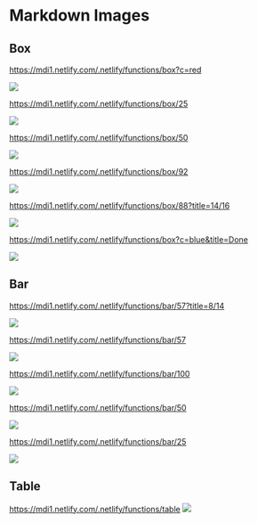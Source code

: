 # Markdown Images

## Box
https://mdi1.netlify.com/.netlify/functions/box?c=red

![](https://mdi1.netlify.com/.netlify/functions/box?c=red)

https://mdi1.netlify.com/.netlify/functions/box/25

![](https://mdi1.netlify.com/.netlify/functions/box/25)

https://mdi1.netlify.com/.netlify/functions/box/50

![](https://mdi1.netlify.com/.netlify/functions/box/50)

https://mdi1.netlify.com/.netlify/functions/box/92

![](https://mdi1.netlify.com/.netlify/functions/box/92)

https://mdi1.netlify.com/.netlify/functions/box/88?title=14/16

![](https://mdi1.netlify.com/.netlify/functions/box/88?title=14/16)

https://mdi1.netlify.com/.netlify/functions/box?c=blue&title=Done

![](https://mdi1.netlify.com/.netlify/functions/box?c=blue&title=Done)

## Bar

https://mdi1.netlify.com/.netlify/functions/bar/57?title=8/14

![](https://mdi1.netlify.com/.netlify/functions/bar/57?title=8/14)

https://mdi1.netlify.com/.netlify/functions/bar/57

![](https://mdi1.netlify.com/.netlify/functions/bar/57)

https://mdi1.netlify.com/.netlify/functions/bar/100

![](https://mdi1.netlify.com/.netlify/functions/bar/100)

https://mdi1.netlify.com/.netlify/functions/bar/50

![](https://mdi1.netlify.com/.netlify/functions/bar/50)

https://mdi1.netlify.com/.netlify/functions/bar/25

![](https://mdi1.netlify.com/.netlify/functions/bar/25)

## Table

https://mdi1.netlify.com/.netlify/functions/table
![](https://mdi1.netlify.com/.netlify/functions/table)
